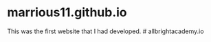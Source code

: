 # marrious11.github.io
This was the first website that I had developed.
#   a l l b r i g h t a c a d e m y . i o  
 